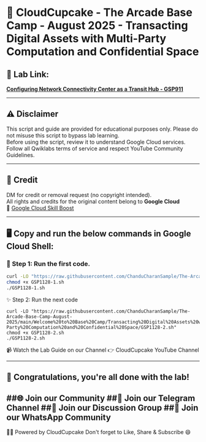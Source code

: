 
# 🍩 CloudCupcake - The Arcade Base Camp - August 2025 - Transacting Digital Assets with Multi-Party Computation and Confidential Space

## 🔗 Lab Link:
**[Configuring Network Connectivity Center as a Transit Hub - GSP911](https://www.cloudskillsboost.google/games/6393/labs/40254)**

---

## ⚠️ Disclaimer

This script and guide are provided for educational purposes only. Please do not misuse this script to bypass lab learning.  
Before using the script, review it to understand Google Cloud services. Follow all Qwiklabs terms of service and respect YouTube Community Guidelines.

---

## 📜 Credit

DM for credit or removal request (no copyright intended).  
All rights and credits for the original content belong to **Google Cloud**  
🔗 [Google Cloud Skill Boost](https://www.cloudskillsboost.google)

---

## 🖥️ Copy and run the below commands in **Google Cloud Shell**:

### 📌 Step 1: Run the first code.
```bash
curl -LO "https://raw.githubusercontent.com/ChanduCharanSample/The-Arcade-Base-Camp-August-2025/main/Welcome%20to%20Base%20Camp/Transacting%20Digital%20Assets%20with%20Multi-Party%20Computation%20and%20Confidential%20Space/GSP1128-1.sh"
chmod +x GSP1128-1.sh
./GSP1128-1.sh
```
✨ Step 2: Run the next code 
```
curl -LO "https://raw.githubusercontent.com/ChanduCharanSample/The-Arcade-Base-Camp-August-2025/main/Welcome%20to%20Base%20Camp/Transacting%20Digital%20Assets%20with%20Multi-Party%20Computation%20and%20Confidential%20Space/GSP1128-2.sh"
chmod +x GSP1128-2.sh
./GSP1128-2.sh
```


📹 Watch the Lab Guide on our Channel
👉 CloudCupcake YouTube Channel

---
🎉 Congratulations, you're all done with the lab!
---

##🌐 Join our Community
##📢 Join our Telegram Channel
##💬 Join our Discussion Group
##🤝 Join our WhatsApp Community
---
👨‍💻 Powered by CloudCupcake
Don't forget to Like, Share & Subscribe 😄
